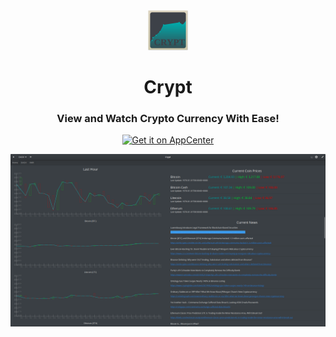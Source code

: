 <div align="center">
  <span align="center">
    <img width="64" height="64" src="https://github.com/dcharles525/crypt/blob/master/data/icons/64/com.github.dcharles525.crypt.svg" alt="Icon">
  </span>
  <h1 align="center">Crypt</h1>
  <h3 align="center">View and Watch Crypto Currency With Ease!</h3>
  <a href="https://appcenter.elementary.io/com.github.dcharles525.crypt">
    <img src="https://appcenter.elementary.io/badge.svg?new" alt="Get it on AppCenter" />
  </a>
</div>

![Crypt Screenshot](https://raw.githubusercontent.com/dcharles525/crypt/master/data/screenshot.png "Crypt")

